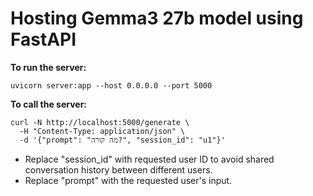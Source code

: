 # Hosting Gemma3 27b model using FastAPI #

**To run the server:**
```
uvicorn server:app --host 0.0.0.0 --port 5000
```

**To call the server:**
```
curl -N http://localhost:5000/generate \
  -H "Content-Type: application/json" \
  -d '{"prompt": "מה קורה?", "session_id": "u1"}'
```

* Replace "session_id" with requested user ID to avoid shared conversation history between different users.
* Replace "prompt" with the requested user's input.

